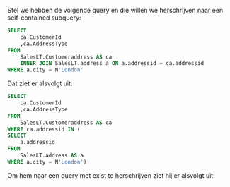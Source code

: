 



Stel we hebben de volgende query en die willen we herschrijven naar een self-contained subquery:

```sql
SELECT
    ca.CustomerId
    ,ca.AddressType
FROM
    SalesLT.Customeraddress AS ca
    INNER JOIN SalesLT.address a ON a.addressid = ca.addressid
WHERE a.city = N'London'
```

Dat ziet er alsvolgt uit:

```sql
SELECT
    ca.CustomerId
    ,ca.AddressType
FROM
    SalesLT.Customeraddress AS ca
WHERE ca.addressid IN (
SELECT
    a.addressid
FROM
    SalesLT.address AS a
WHERE a.city = N'London')

```

Om hem naar een query met exist te herschrijven ziet hij er alsvolgt uit:


